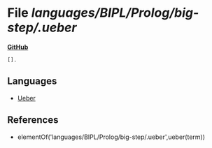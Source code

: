 # File _languages/BIPL/Prolog/big-step/.ueber_
**[GitHub](https://github.com/softlang/yas/blob/master/languages/BIPL/Prolog/big-step/.ueber)**
```
[].
```

## Languages
* [Ueber](../languages/Ueber.md)

## References
* elementOf('languages/BIPL/Prolog/big-step/.ueber',ueber(term))
